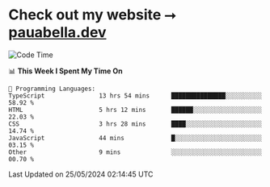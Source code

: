 # Check out my website ⭢ [pauabella.dev](https://pauabella.dev)

<!--START_SECTION:waka-->
![Code Time](http://img.shields.io/badge/Code%20Time-3%2C373%20hrs%2026%20mins-blue)

📊 **This Week I Spent My Time On** 

```text
💬 Programming Languages: 
TypeScript               13 hrs 54 mins      ███████████████░░░░░░░░░░   58.92 % 
HTML                     5 hrs 12 mins       ██████░░░░░░░░░░░░░░░░░░░   22.03 % 
CSS                      3 hrs 28 mins       ████░░░░░░░░░░░░░░░░░░░░░   14.74 % 
JavaScript               44 mins             █░░░░░░░░░░░░░░░░░░░░░░░░   03.15 % 
Other                    9 mins              ░░░░░░░░░░░░░░░░░░░░░░░░░   00.70 % 
```


 Last Updated on 25/05/2024 02:14:45 UTC
<!--END_SECTION:waka-->
